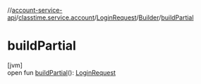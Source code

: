 //[account-service-api](../../../../index.md)/[classtime.service.account](../../index.md)/[LoginRequest](../index.md)/[Builder](index.md)/[buildPartial](build-partial.md)

# buildPartial

[jvm]\
open fun [buildPartial](build-partial.md)(): [LoginRequest](../index.md)
